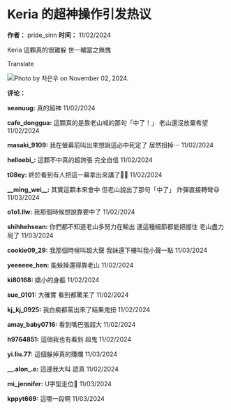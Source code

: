 # Keria 的超神操作引发热议

**作者：** pride\_sinn
**时间：** 11/02/2024

Keria 這顆真的很難躲 世一輔當之無愧

Translate

![Photo by 차은우 on November 02, 2024.](https://scontent-sjc3-1.cdninstagram.com/v/t51.29350-15/465564810_910348824374952_2543652542286272645_n.jpg?stp=dst-jpg_e35_tt6&efg=eyJ2ZW5jb2RlX3RhZyI6ImltYWdlX3VybGdlbi4zMjB4Mjk3LnNkci5mMjkzNTAuZGVmYXVsdF9pbWFnZSJ9&_nc_ht=scontent-sjc3-1.cdninstagram.com&_nc_cat=100&_nc_oc=Q6cZ2AHUq9QCpUGllVXlTIUbh3_hxeb32N1zmjqswIGq-sx3vvBXnPFp-XOhApK9PnoCvQo&_nc_ohc=_THDcb9ri1sQ7kNvgG1JKHk&_nc_gid=22649d82ba9b4ee7916be29e95a8797a&edm=APs17CUBAAAA&ccb=7-5&ig_cache_key=MzQ5MjU5MzU1MzI3NTEzNzc4MQ%3D%3D.3-ccb7-5&oh=00_AYCLUDUI6tnJ12Fw4ZNpIGqNsW0DuGUk3xk9u99NaCKqNg&oe=67CACD08&_nc_sid=10d13b)

**评论：**

**seanuug:** 真的超神 11/02/2024

**cafe\_donggua:** 這顆真的是靠老山喊的那句「中了！」 老山還沒放棄希望 11/02/2024

**masaki\_9109:** 我在螢幕前叫出來想說這必中死定了 居然扭掉⋯ 11/02/2024

**helloebi\_:** 這顆不中真的超誇張 完全自信 11/02/2024

**t08ey:** 終於看到有人把這一幕拿出來講了🥹🫶 11/02/2024

**\_\_ming\_wei\_\_:** 其實這顆本來會中 但老山說出了那句「中了」 炸彈直接轉彎😃 11/03/2024

**o1o1.llw:** 我那個時候想說靠要中了 11/02/2024

**shihhehsean:** 你們都不知道老山多努力在輸出 連這種細節都能把握住 老山盡力局了 11/03/2024

**cookie09\_29:** 我那個時候叫超大聲 我妹還下樓叫我小聲一點 11/03/2024

**yeeeeee\_hen:** 能躲掉還得靠老山 11/02/2024

**ki80168:** 嬌小的身軀 11/02/2024

**sue\_0101:** 大確實 看到都驚呆了 11/02/2024

**kj\_kj\_0925:** 我白痴都罵出來了結果鬼扭 11/02/2024

**amay\_baby0716:** 看到嘴巴張超大 11/02/2024

**h9764851:** 這個我也有看到 超鬼 11/02/2024

**yi.liu.77:** 這個躲掉真的賺爛 11/03/2024

**\_\_.alon\_.e:** 這邊我大叫 認真 11/02/2024

**mi\_jennifer:** U字型走位🤯 11/03/2024

**kppyt669:** 這哪一段啊 11/03/2024

